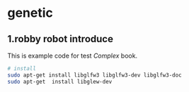 # genetic

## 1.robby robot introduce

This is example code for test *Complex* book.

```bash
# install
sudo apt-get install libglfw3 libglfw3-dev libglfw3-doc
sudo apt-get  install libglew-dev
```
